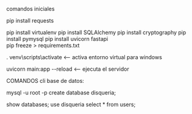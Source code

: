comandos iniciales

pip install requests

pip install virtualenv
pip install SQLAlchemy
pip install cryptography
pip install pymysql
pip install uvicorn fastapi   
pip freeze > requirements.txt


. venv\scripts\activate   <-- activa entorno virtual para windows

uvicorn main:app --reload  <-- ejecuta el servidor



COMANDOS cli base de datos:

mysql -u root -p
create database disqueria;

show databases;
use disqueria
select * from users;


